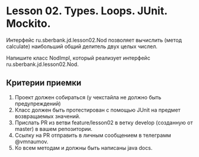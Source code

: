# Lesson 02. Types. Loops. JUnit. Mockito.

Интерфейс ru.sberbank.jd.lesson02.Nod позволяет вычислить (метод сalculate) наибольший общий делитель двух целых числел.

Напишите класс NodImpl, который реализует интерфейс ru.sberbank.jd.lesson02.Nod.

## Критерии приемки

1. Проект должен собираться (у чекстайла не должно быть предупреждений)
2. Класс должен быть протестирован с помощью JUnit на предмет возвращаемых значений.
3. Прислать PR из ветви feature/lesson02 в ветку develop (созданную от master) в вашем репозитории.
4. Cсылку на PR отправить в личным сообщением в телеграмм @vmnaumov.
5. Ко всем методам и должны быть написаны java docs.
